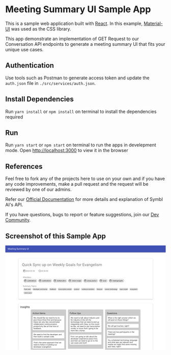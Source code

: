 # Meeting Summary UI Sample App

This is a sample web application built with [React](https://reactjs.org). In this example, [Material-UI](https://material-ui.com) was used as the CSS library.

This app demonstrate an implementation of GET Request to our Conversation API endpoints to generate a meeting summary UI that fits your unique use cases. 

## Authentication

Use tools such as Postman to generate access token and update the `auth.json` file in `./src/services/auth.json`. 

## Install Dependencies 

Run `yarn install` or `npm install` on terminal to install the dependencies required

## Run

Run `yarn start` or `npm start` on terminal to run the apps in develepment mode. Open [http://localhost:3000](http://localhost:3000) to view it in the browser

## References
Feel free to fork any of the projects here to use on your own and if you have any code improvements, make a pull request and the request will be reviewed by one of our admins.

Refer our [Official Documentation](docs.symbl.ai) for more details and explanation of Symbl AI's API.

If you have questions, bugs to report or feature suggestions, join our [Dev Community](https://community.symbl.ai).

## Screenshot of this Sample App

<img src="/images/meeting-summary-ui.png" width=1000>
